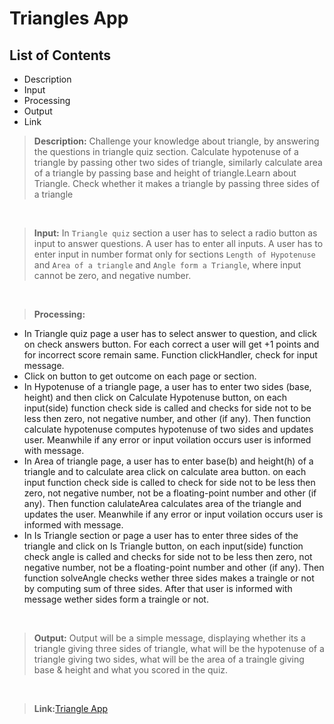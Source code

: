 # Triangles App

## List of Contents
- Description
- Input
- Processing
- Output
- Link

>**Description:** 
Challenge your knowledge about triangle, by answering the questions in triangle quiz section. Calculate hypotenuse of a triangle by passing other two sides of triangle, similarly calculate area of a triangle by passing base and height of triangle.Learn about Triangle. Check whether it makes a triangle by passing three sides of a triangle

<br>

>**Input:** 
In `Triangle quiz` section a user has to select a radio button as input to answer questions. A user has to enter all inputs.
A user has to enter input in number format only for sections   `Length of Hypotenuse` and `Area of a triangle` and `Angle form a Triangle`, where input cannot be zero, and negative number.  

<br>

>**Processing:** 
- In Triangle quiz page a user has to select answer to question, and click on check answers button. For each correct a user will get +1 points and for incorrect  score remain same. Function clickHandler, check for input message.
- Click on button to get outcome on each page or section.
- In Hypotenuse of a triangle page, a user has to enter two sides (base, height) and then click on Calculate Hypotenuse button, on each input(side) function check side is called and checks for side not to be less then zero, not negative number, and other (if any). Then function calculate hypotenuse computes hypotenuse of two sides and updates user. Meanwhile if any error or input voilation occurs user is informed with message.
- In Area of triangle page, a user has to enter base(b) and height(h) of a triangle and to calculate area click on calculate area button. on each input function check side is called to check for side not to be less then zero, not negative number, not be a floating-point number and other (if any). Then function calulateArea calculates area of the triangle and updates the user. Meanwhile if any error or input voilation occurs user is informed with message.
- In Is Triangle section or page a user has to enter three sides of the triangle and click on Is Triangle button, on each input(side) function check angle is called and checks for side not to be less then zero, not negative number, not be a floating-point number and other (if any). Then function solveAngle checks wether three sides makes a traingle or not by computing sum of three sides. After that user is informed with message wether sides form a traingle or not.

<br>

>**Output:** 
Output will be a simple message, displaying whether its a triangle giving three sides of triangle, what will be the hypotenuse of a triangle giving two sides, what will be the area of a traingle giving base & height and what you scored in the quiz.

<br>

>**Link:**[Triangle App](https://arpit-triangle-app.netlify.app/)